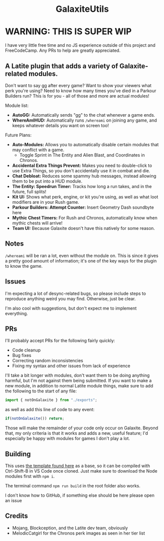<h1 align="center">GalaxiteUtils</h1>

# WARNING: THIS IS SUPER WIP
I have very little free time and no JS experience outside of this project and FreeCodeCamp. Any PRs to help are greatly appreciated.

## A Latite plugin that adds a variety of Galaxite-related modules.
Don't want to say gg after every game? Want to show your viewers what perk you're using? Need to know how many times you've died in a Parkour Builders run? This is for you - all of those and more are actual modules!

Module list:
- **AutoGG:** Automatically sends "gg" to the chat whenever a game ends.
- **WhereAmIHUD:** Automatically runs `/whereami` on joining any game, and keeps whatever details you want on screen too!

Future Plans:
- **Auto-Modules:** Allows you to automatically disable certain modules that may conflict with a game.
  - Toggle Sprint in The Entity and Alien Blast, and Coordinates in Chronos.
- **Accidental Extra Things Prevent:** Makes you need to double-click to use Extra Things, so you don't accidentally use it in combat and die.
- **Chat Debloat:** Reduces some spammy hub messages, instead allowing them to be put into a HUD module.
- **The Entity: Speedrun Timer:** Tracks how long a run takes, and in the future, full splits!
- **Kit UI:** Shows what perk, engine, or kit you're using, as well as what loot modifiers are in your Rush game.
- **Parkour Builders: Attempt Counter:** Insert Geometry Dash soundbyte here
- **Mythic Chest Timers:** For Rush and Chronos, automatically know when mythic chests will arrive!
- **Team UI:** Because Galaxite doesn't have this natively for some reason.

## Notes
`/whereami` will be ran a lot, even without the module on. This is since it gives a pretty good amount of information; it's one of the key ways for the plugin to know the game.

## Issues
I'm expecting a lot of desync-related bugs, so please include steps to reproduce anything weird you may find. Otherwise, just be clear.

I'm also cool with suggestions, but don't expect me to implement everything.

## PRs
I'll probably accept PRs for the following fairly quickly:
- Code cleanup
- Bug fixes
- Correcting random inconsistencies
- Fixing my syntax and other issues from lack of experience

I'll take a bit longer with modules, don't want them to be doing anything harmful, but I'm not against them being submitted. If you want to make a new module, in addition to normal Latite module things, make sure to add the following to the start of any file:
```ts
import { notOnGalaxite } from "./exports";
```
as well as add this line of code to any event:
```ts
if(notOnGalaxite()) return;
```
Those will make the remainder of your code only occur on Galaxite. Beyond that, my only criteria is that it works and adds a new, useful feature; I'd especially be happy with modules for games I don't play a lot.

## Building
This uses [the template found here](https://github.com/LatiteScripting/Template) as a base, so it can be compiled with Ctrl-Shift-B in VS Code once cloned. Just make sure to download the Node modules first with `npm i`.

The terminal command `npm run build` in the root folder also works.

I don't know how to GitHub, if something else should be here please open an issue

## Credits
- Mojang, Blockception, and the Latite dev team, obviously
- MelodicCatgirl for the Chronos perk images as seen in her tier list